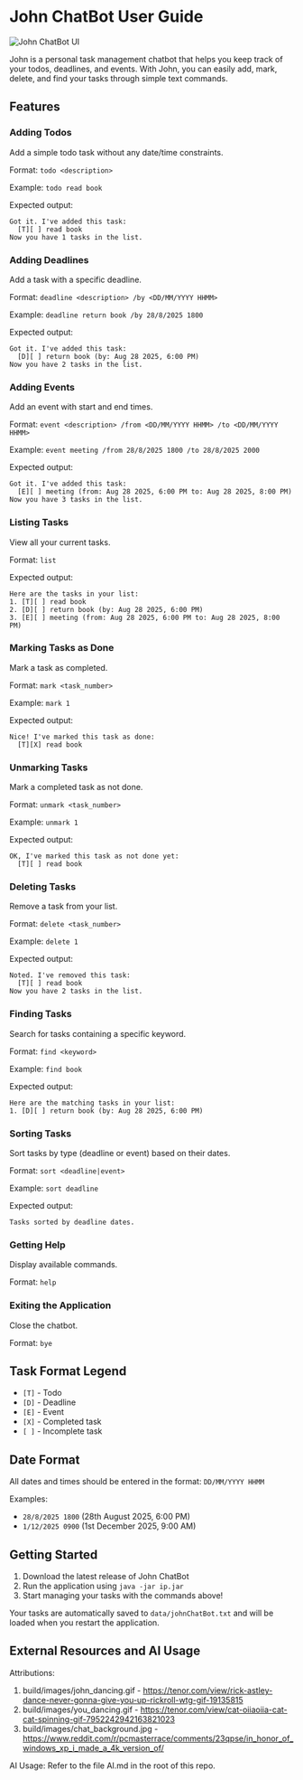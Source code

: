# John ChatBot User Guide

![John ChatBot UI](Ui.png)

John is a personal task management chatbot that helps you keep track of your todos, deadlines, and events. With John, you can easily add, mark, delete, and find your tasks through simple text commands.

## Features

### Adding Todos

Add a simple todo task without any date/time constraints.

Format: `todo <description>`

Example: `todo read book`

Expected output:
```
Got it. I've added this task:
  [T][ ] read book
Now you have 1 tasks in the list.
```

### Adding Deadlines

Add a task with a specific deadline.

Format: `deadline <description> /by <DD/MM/YYYY HHMM>`

Example: `deadline return book /by 28/8/2025 1800`

Expected output:
```
Got it. I've added this task:
  [D][ ] return book (by: Aug 28 2025, 6:00 PM)
Now you have 2 tasks in the list.
```

### Adding Events

Add an event with start and end times.

Format: `event <description> /from <DD/MM/YYYY HHMM> /to <DD/MM/YYYY HHMM>`

Example: `event meeting /from 28/8/2025 1800 /to 28/8/2025 2000`

Expected output:
```
Got it. I've added this task:
  [E][ ] meeting (from: Aug 28 2025, 6:00 PM to: Aug 28 2025, 8:00 PM)
Now you have 3 tasks in the list.
```

### Listing Tasks

View all your current tasks.

Format: `list`

Expected output:
```
Here are the tasks in your list:
1. [T][ ] read book
2. [D][ ] return book (by: Aug 28 2025, 6:00 PM)
3. [E][ ] meeting (from: Aug 28 2025, 6:00 PM to: Aug 28 2025, 8:00 PM)
```

### Marking Tasks as Done

Mark a task as completed.

Format: `mark <task_number>`

Example: `mark 1`

Expected output:
```
Nice! I've marked this task as done:
  [T][X] read book
```

### Unmarking Tasks

Mark a completed task as not done.

Format: `unmark <task_number>`

Example: `unmark 1`

Expected output:
```
OK, I've marked this task as not done yet:
  [T][ ] read book
```

### Deleting Tasks

Remove a task from your list.

Format: `delete <task_number>`

Example: `delete 1`

Expected output:
```
Noted. I've removed this task:
  [T][ ] read book
Now you have 2 tasks in the list.
```

### Finding Tasks

Search for tasks containing a specific keyword.

Format: `find <keyword>`

Example: `find book`

Expected output:
```
Here are the matching tasks in your list:
1. [D][ ] return book (by: Aug 28 2025, 6:00 PM)
```

### Sorting Tasks

Sort tasks by type (deadline or event) based on their dates.

Format: `sort <deadline|event>`

Example: `sort deadline`

Expected output:
```
Tasks sorted by deadline dates.
```

### Getting Help

Display available commands.

Format: `help`

### Exiting the Application

Close the chatbot.

Format: `bye`

## Task Format Legend

- `[T]` - Todo
- `[D]` - Deadline  
- `[E]` - Event
- `[X]` - Completed task
- `[ ]` - Incomplete task

## Date Format

All dates and times should be entered in the format: `DD/MM/YYYY HHMM`

Examples:
- `28/8/2025 1800` (28th August 2025, 6:00 PM)
- `1/12/2025 0900` (1st December 2025, 9:00 AM)

## Getting Started

1. Download the latest release of John ChatBot
2. Run the application using `java -jar ip.jar`
3. Start managing your tasks with the commands above!

Your tasks are automatically saved to `data/johnChatBot.txt` and will be loaded when you restart the application.

## External Resources and AI Usage

Attributions:
1. build/images/john_dancing.gif - https://tenor.com/view/rick-astley-dance-never-gonna-give-you-up-rickroll-wtg-gif-19135815
2. build/images/you_dancing.gif - https://tenor.com/view/cat-oiiaoiia-cat-cat-spinning-gif-7952242942163821023
3. build/images/chat_background.jpg - https://www.reddit.com/r/pcmasterrace/comments/23qpse/in_honor_of_windows_xp_i_made_a_4k_version_of/

AI Usage: Refer to the file AI.md in the root of this repo.